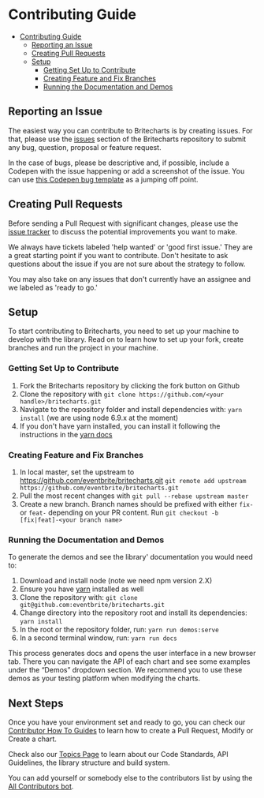 # Contributing Guide

<!-- @import "[TOC]" {cmd="toc" depthFrom=1 depthTo=6 orderedList=false} -->

<!-- code_chunk_output -->

* [Contributing Guide](#contributing-guide)
	* [Reporting an Issue](#reporting-an-issue)
	* [Creating Pull Requests](#creating-pull-requests)
	* [Setup](#setup)
		* [Getting Set Up to Contribute](#getting-set-up-to-contribute)
		* [Creating Feature and Fix Branches](#creating-feature-and-fix-branches)
		* [Running the Documentation and Demos](#running-the-documentation-and-demos)

<!-- /code_chunk_output -->

## Reporting an Issue
The easiest way you can contribute to Britecharts is by creating issues. For that, please use the [issues][issues] section of the Britecharts repository to submit any bug, question, proposal or feature request.

In the case of bugs, please be descriptive and, if possible, include a Codepen with the issue happening or add a screenshot of the issue. You can use [this Codepen bug template](https://codepen.io/Britecharts/pen/PRyZNy?editors=1010#0) as a jumping off point.


## Creating Pull Requests
Before sending a Pull Request with significant changes, please use the [issue tracker][issues] to discuss the potential improvements you want to make.

We always have tickets labeled 'help wanted' or 'good first issue.' They are a great starting point if you want to contribute. Don't hesitate to ask questions about the issue if you are not sure about the strategy to follow.

You may also take on any issues that don't currently have an assignee and we labeled as 'ready to go.'

## Setup
To start contributing to Britecharts, you need to set up your machine to develop with the library. Read on to learn how to set up your fork, create branches and run the project in your machine.

### Getting Set Up to Contribute
1. Fork the Britecharts repository by clicking the fork button on Github
2. Clone the repository with `git clone https://github.com/<your handle>/britecharts.git`
3. Navigate to the repository folder and install dependencies with: `yarn install` (we are using node 6.9.x at the moment)
4. If you don't have yarn installed, you can install it following the instructions in the [yarn docs][yarn]

### Creating Feature and Fix Branches
1. In local master, set the upstream to https://github.com/eventbrite/britecharts.git
`git remote add upstream https://github.com/eventbrite/britecharts.git`
2. Pull the most recent changes with `git pull --rebase upstream master`
3. Create a new branch. Branch names should be prefixed with either `fix-` or `feat-` depending on your PR content. Run `git checkout -b [fix|feat]-<your branch name>`

### Running the Documentation and Demos
To generate the demos and see the library' documentation you would need to:

1. Download and install node (note we need npm version 2.X)
1. Ensure you have [yarn][yarn] installed as well
1. Clone the repository with:
    `git clone git@github.com:eventbrite/britecharts.git`
1. Change directory into the repository root and install its dependencies:
    `yarn install`
1. In the root or the repository folder, run:
    `yarn run demos:serve`
1. In a second terminal window, run:
    `yarn run docs`

This process generates docs and opens the user interface in a new browser tab. There you can navigate the API of each chart and see some examples under the “Demos” dropdown section. We recommend you to use these demos as your testing platform when modifying the charts.

## Next Steps
Once you have your environment set and ready to go, you can check our [Contributor How To Guides][contributorHowTo] to learn how to create a Pull Request, Modify or Create a chart.

Check also our [Topics Page][topicsPage] to learn about our Code Standards, API Guidelines, the library structure and build system.

You can add yourself or somebody else to the contributors list by using the [All Contributors bot][allContributorsBot].

[yarn]: https://yarnpkg.com/lang/en/docs/install/
[issues]: https://github.com/eventbrite/britecharts/issues
[contributorHowTo]: http://eventbrite.github.io/britecharts/contributor-how-to-guides.html
[topicsPage]: http://eventbrite.github.io/britecharts/topics-index.html
[allContributorsBot]: https://allcontributors.org/docs/en/bot/usage